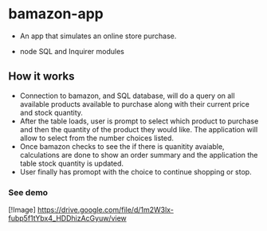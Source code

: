# bamazon-app
- An app that simulates an online store purchase.
+ node SQL and Inquirer modules
## How it works
- Connection to bamazon, and SQL database, will do a query on all available products available to purchase along with their current price and stock quantity.
- After the table loads, user is prompt to select which product to purchase and then the quantity of the product they would like. The application will allow to select from the number choices listed.
- Once bamazon checks to see the if there is quanitity avaiable, calculations are done to show  an order summary and the application the table stock quantity is updated.
- User finally has promopt with the choice to continue shopping or stop. 
### See demo
[!Image] https://drive.google.com/file/d/1m2W3lx-fubp5f1tYbx4_HDDhizAcGyuw/view
